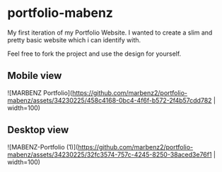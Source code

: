 # portfolio-mabenz

My first iteration of my Portfolio Website.
I wanted to create a slim and pretty basic website which i can identify with.

Feel free to fork the project and use the design for yourself.

## Mobile view
![MARBENZ Portfolio](https://github.com/marbenz2/portfolio-mabenz/assets/34230225/458c4168-0bc4-4f6f-b572-2f4b57cdd782 | width=100)

## Desktop view
![MABENZ-Portfolio (1)](https://github.com/marbenz2/portfolio-mabenz/assets/34230225/32fc3574-757c-4245-8250-38aced3e76f1 | width=100)
